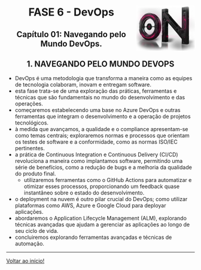 <div align="center">
<a href="https://github.com/monicaquintal" target="_blank"><img align="right" height="120px" src="../assets/logo.png" /></a>
<h1>FASE 6 - DevOps</h1>
<h2>Capítulo 01: Navegando pelo Mundo DevOps.</h2>
</div>

<div align="center">
<h2>1. NAVEGANDO PELO MUNDO DEVOPS</h2>
</div>

- DevOps é uma metodologia que transforma a maneira como as equipes de tecnologia colaboram, inovam e entregam software. 
- esta fase trata-se de uma exploração das práticas, ferramentas e técnicas que são fundamentais no mundo do desenvolvimento e das operações.
- começaremos estabelecendo uma base no Azure DevOps e outras ferramentas que integram o desenvolvimento e a operação de projetos tecnológicos.
- à medida que avançamos, a qualidade e o compliance apresentam-se como temas centrais; exploraremos normas e processos que orientam os testes de software e a conformidade, como as normas ISO/IEC pertinentes.
- a prática de Continuous Integration e Continuous Delivery (CI/CD) revoluciona a maneira como implantamos software, permitindo uma série de benefícios, como a redução de bugs e a melhoria da qualidade do produto final. 
  - utilizaremos ferramentas como o GitHub Actions para automatizar e otimizar esses processos, proporcionando um feedback quase instantâneo sobre o estado do desenvolvimento.
- o deployment na nuvem é outro pilar crucial do DevOps; como utilizar plataformas como AWS, Azure e Google Cloud para deployar aplicações.
- abordaremos o Application Lifecycle Management (ALM), explorando técnicas avançadas que ajudam a gerenciar as aplicações ao longo de seu ciclo de vida. 
- concluiremos explorando ferramentas avançadas e técnicas de automação.

--- 

[Voltar ao início!](https://github.com/DigouO/Smart_Cities_FIAP_2024)